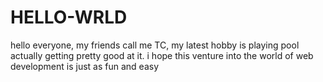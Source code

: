 # HELLO-WRLD

hello everyone, my friends call me TC, my latest hobby is playing pool
actually getting pretty good at it. i hope this venture into the world of web
development is just as fun and easy
